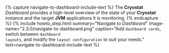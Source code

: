 {% capture navigate-to-dashboard-include-text %}
 The <b>Cryostat</b> <i>Dashboard</i> provides a high-level overview of the state of your <b>Cryostat</b> instance and the target <b>JVM</b> applications it is monitoring.
{% endcapture %}
{% include howto_step.html
  summary="Navigate to <i>Dashboard</i>"
  image-name="2.3.0/navigate-to-dashboard.png"
  caption="Add <code>dashboard cards</code>, switch between <code>dashboard layouts</code>, and modify the <code>layout configuration</code> to suit your needs."
  text=navigate-to-dashboard-include-text
%}
